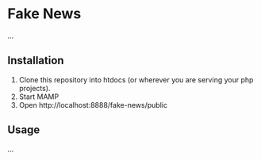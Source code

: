 # Fake News

...

## Installation
1. Clone this repository into htdocs (or wherever you are serving your php projects).
2. Start MAMP
3. Open http://localhost:8888/fake-news/public

## Usage
...

